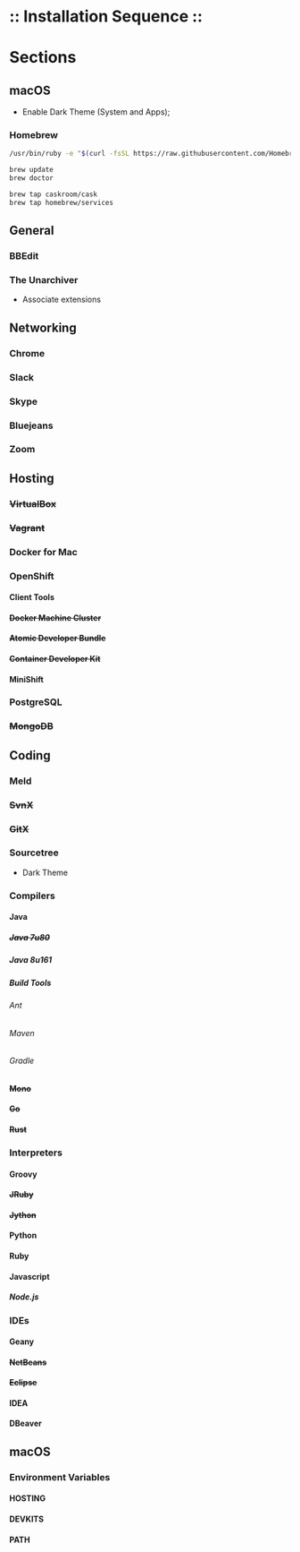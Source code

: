 :: Installation Sequence ::
===========================

# Sections

## macOS

- Enable Dark Theme (System and Apps);

### Homebrew

```bash
/usr/bin/ruby -e "$(curl -fsSL https://raw.githubusercontent.com/Homebrew/install/master/install)"

brew update
brew doctor

brew tap caskroom/cask
brew tap homebrew/services
```

## General

### BBEdit

### The Unarchiver

- Associate extensions

## Networking

### Chrome

### Slack

### Skype

### Bluejeans

### Zoom

## Hosting

### ~~VirtualBox~~

### ~~Vagrant~~

### Docker for Mac

### OpenShift

#### Client Tools

#### ~~Docker Machine Cluster~~

#### ~~Atomic Developer Bundle~~

#### ~~Container Developer Kit~~

#### MiniShift

### PostgreSQL

### ~~MongoDB~~

## Coding

### Meld

### ~~SvnX~~

### ~~GitX~~

### Sourcetree

- Dark Theme

### Compilers

#### Java

##### ~~Java 7u80~~

##### Java 8u161

##### Build Tools

###### Ant

###### Maven

###### Gradle

#### ~~Mono~~

#### ~~Go~~

#### ~~Rust~~

### Interpreters

#### Groovy

#### ~~JRuby~~

#### ~~Jython~~

#### Python

#### Ruby

#### Javascript

##### Node.js

### IDEs

#### Geany

#### ~~NetBeans~~

#### ~~Eclipse~~

#### IDEA

#### DBeaver

## macOS

### Environment Variables

#### HOSTING

#### DEVKITS

#### PATH
